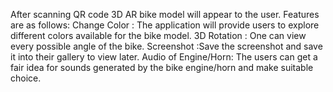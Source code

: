 After scanning QR code 3D AR bike model will appear to the user. 
Features are as follows:
Change Color : The application will provide users to explore different colors available for the bike model.
3D Rotation : One can view every possible angle of the bike.
Screenshot :Save the screenshot and save it into their gallery to view later.
Audio of Engine/Horn: The users can get a fair idea for sounds generated by the bike engine/horn and make suitable choice.
